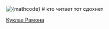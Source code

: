 <img src="https://latex.codecogs.com/png.latex?{TomirisDoll}" alt="{mathcode}">
#  кто читает тот сдохнет

[Куклаа Рамона](course1)

